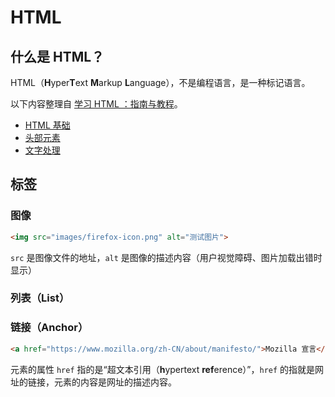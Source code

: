 # HTML

## 什么是 HTML？

HTML（**H**yper**T**ext **M**arkup **L**anguage），不是编程语言，是一种标记语言。

以下内容整理自 [学习 HTML ：指南与教程](https://developer.mozilla.org/zh-CN/docs/Learn/HTML)。

- [HTML 基础](html-base-label)
- [头部元素](html-head-label)
- [文字处理](html-text-label)

## 标签

### 图像

```html
<img src="images/firefox-icon.png" alt="测试图片">
```

`src` 是图像文件的地址，`alt` 是图像的描述内容（用户视觉障碍、图片加载出错时显示）

### 列表（List）



### 链接（Anchor）

```html
<a href="https://www.mozilla.org/zh-CN/about/manifesto/">Mozilla 宣言</a>
```

元素的属性 `href` 指的是“超文本引用（**h**ypertext **ref**erence）”，`href` 的指就是网址的链接，元素的内容是网址的描述内容。
